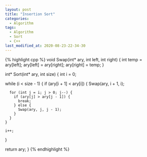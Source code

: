```yaml
---
layout: post
title: "Insertion Sort"
categories:
  - Algorithm
tags:
  - Algorithm
  - Sort
  - C++
last_modified_at: 2020-08-23-22-34-30
---
```


{% highlight cpp %}
void Swap(int* ary, int left, int right) {
  int temp = ary[left];
  ary[left] = ary[right];
  ary[right] = temp;
}

int* Sort(int* ary, int size) {
  int i = 0;

  while (i < size - 1) {
    if (ary[i + 1] < ary[i]) {
      Swap(ary, i + 1, i);
      
      for (int j = i; j > 0; j--) {
        if (ary[j] > ary[j - 1]) {
          break;
        } else {
          Swap(ary, j, j - 1);
        }
      }
    }

    i++;
  }

  return ary;
}
{% endhighlight %}
